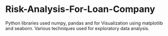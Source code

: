 # Risk-Analysis-For-Loan-Company
Python libraries used numpy, pandas and for Visualization using matplotlib and seaborn. Various techniques used for exploratory data analysis.
